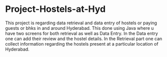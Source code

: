 # Project-Hostels-at-Hyd
This project is regarding data retrieval and data entry of hostels or paying guests or bhks in and around Hyderabad.
This done using Java where u have two screens for both retrieval as well as Data Entry.
In the Data entry one can add their review and the hostel details.
In the Retrieval part one can collect information regarding the hostels present at a particular location of Hyderabad.
